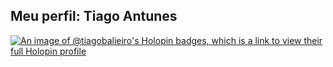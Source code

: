 ## Meu perfil: Tiago Antunes

[![An image of @tiagobalieiro's Holopin badges, which is a link to view their full Holopin profile](https://holopin.me/tiagobalieiro)](https://holopin.io/@tiagobalieiro)
